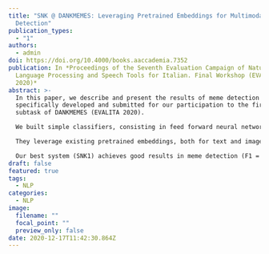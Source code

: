 ```yaml
---
title: "SNK @ DANKMEMES: Leveraging Pretrained Embeddings for Multimodal Meme
  Detection"
publication_types:
  - "1"
authors:
  - admin
doi: https://doi.org/10.4000/books.aaccademia.7352
publication: In *Proceedings of the Seventh Evaluation Campaign of Natural
  Language Processing and Speech Tools for Italian. Final Workshop (EVALITA
  2020)*
abstract: >-
  In this paper, we describe and present the results of meme detection system,
  specifically developed and submitted for our participation to the first
  subtask of DANKMEMES (EVALITA 2020). 

  We built simple classifiers, consisting in feed forward neural networks.

  They leverage existing pretrained embeddings, both for text and image representation.

  Our best system (SNK1) achieves good results in meme detection (F1 = 0.8473), ranking 2nd in the competition, at a distance of 0.0028 from the first classified.
draft: false
featured: true
tags:
  - NLP
categories:
  - NLP
image:
  filename: ""
  focal_point: ""
  preview_only: false
date: 2020-12-17T11:42:30.864Z
---
```

